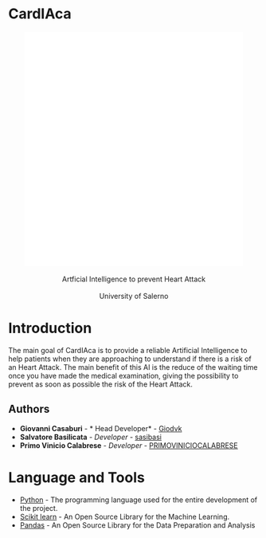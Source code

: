 # CardIAca
<p align="center">
  <img src="./CardIAca.png" alt="Logo del Progetto"/>
</p>
<p align = "center">
 Artficial Intelligence to prevent Heart Attack 
  <br>
  <br>
  University of Salerno
</p>

# Introduction
The main goal of CardIAca is to provide a reliable Artificial Intelligence to help patients when they are approaching to understand if there is a risk of an Heart Attack. The main benefit of this AI is the reduce
of the waiting time once you have made the medical examination, giving the possibility to prevent as soon as possible the risk of the Heart Attack.

## Authors
* **Giovanni Casaburi**         - * Head Developer* - [Giodvk](https://github.com/Giodvk)
* **Salvatore Basilicata**         - *Developer* - [sasibasi](https://github.com/sasibasi)
* **Primo Vinicio Calabrese**         - *Developer* - [PRIMOVINICIOCALABRESE](https://github.com/PRIMOVINICIOCALABRESE)

# Language and Tools
* [Python](https://www.python.org/) - The programming language used for the entire development of the project.
* [Scikit learn](https://scikit-learn.org/stable/) - An Open Source Library for the Machine Learning.
* [Pandas](https://pandas.pydata.org/) - An Open Source Library for the Data Preparation and Analysis
